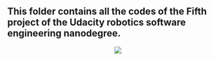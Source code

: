 ## This folder contains all the codes of the Fifth project of the Udacity robotics software engineering nanodegree.

<p align="center"><img src="./catkin_ws/src/resource/gif.gif"></p>
